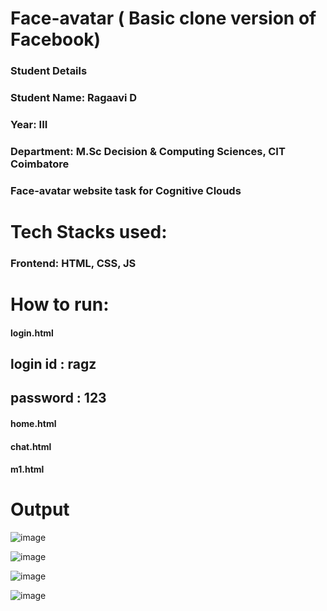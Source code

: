 # Face-avatar ( Basic clone version of Facebook)
### Student Details
### Student Name: Ragaavi D
### Year: III
### Department: M.Sc Decision & Computing Sciences, CIT Coimbatore
### Face-avatar website task for Cognitive Clouds
# Tech Stacks used:
### Frontend: HTML, CSS, JS
# How to run:
#### login.html
## login id : ragz
## password : 123
#### home.html
#### chat.html
#### m1.html
# Output
![image](https://user-images.githubusercontent.com/55126527/77614937-295b3280-6f54-11ea-8849-c0e083540aac.png)

![image](https://user-images.githubusercontent.com/55126527/77614987-47289780-6f54-11ea-9b6d-5a10d686d30d.png)

![image](https://user-images.githubusercontent.com/55126527/77615033-64f5fc80-6f54-11ea-9c5a-3a9350e6db83.png)

![image](https://user-images.githubusercontent.com/55126527/77615099-7fc87100-6f54-11ea-80af-5b303ee7b996.png)
